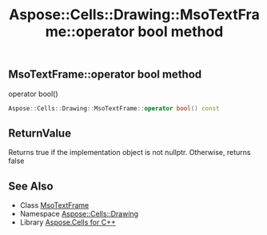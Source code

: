 ﻿---
title: Aspose::Cells::Drawing::MsoTextFrame::operator bool method
linktitle: operator bool
second_title: Aspose.Cells for C++ API Reference
description: 'Aspose::Cells::Drawing::MsoTextFrame::operator bool method. operator bool() in C++.'
type: docs
weight: 400
url: /cpp/aspose.cells.drawing/msotextframe/operator_bool/
---
## MsoTextFrame::operator bool method


operator bool()

```cpp
Aspose::Cells::Drawing::MsoTextFrame::operator bool() const
```


## ReturnValue

Returns true if the implementation object is not nullptr. Otherwise, returns false

## See Also

* Class [MsoTextFrame](../)
* Namespace [Aspose::Cells::Drawing](../../)
* Library [Aspose.Cells for C++](../../../)
